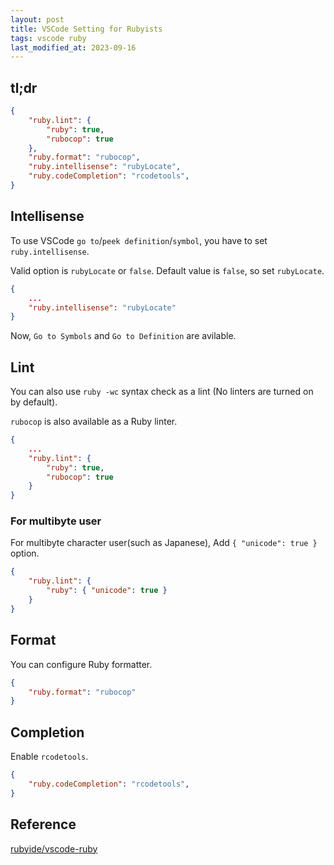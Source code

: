 ```yaml
---
layout: post
title: VSCode Setting for Rubyists
tags: vscode ruby
last_modified_at: 2023-09-16
---
```


## tl;dr

```json
{
    "ruby.lint": {
        "ruby": true,
        "rubocop": true
    },
    "ruby.format": "rubocop",
    "ruby.intellisense": "rubyLocate",
    "ruby.codeCompletion": "rcodetools",
}
```

## Intellisense

To use VSCode `go to`/`peek definition`/`symbol`, you have to set `ruby.intellisense`.

Valid option is `rubyLocate` or `false`. Default value is `false`, so set `rubyLocate`.

```json
{
    ...
    "ruby.intellisense": "rubyLocate"
}
```

Now, `Go to Symbols` and `Go to Definition` are avilable.

## Lint

You can also use `ruby -wc` syntax check as a lint (No linters are turned on by default).

`rubocop` is also available as a Ruby linter.

```json
{
    ...
    "ruby.lint": {
        "ruby": true,
        "rubocop": true
    }
}
```

### For multibyte user

For multibyte character user(such as Japanese), Add `{ "unicode": true }` option.

```json
{
    "ruby.lint": {
        "ruby": { "unicode": true }
    }
}
```

## Format

You can configure Ruby formatter.

```json
{
    "ruby.format": "rubocop"
}
```

## Completion

Enable `rcodetools`.

```json
{
    "ruby.codeCompletion": "rcodetools",
}
```

## Reference

[rubyide/vscode-ruby](https://github.com/rubyide/vscode-ruby)
